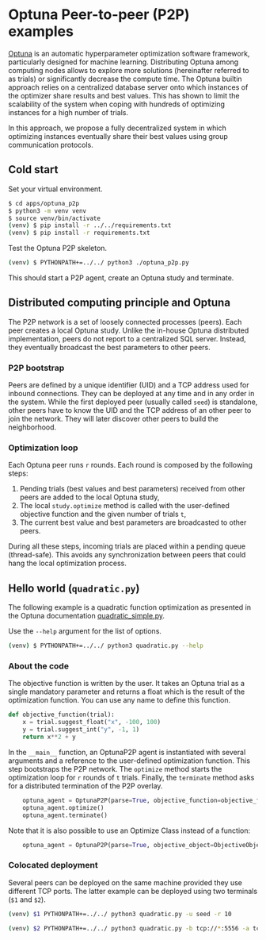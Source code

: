 # Optuna Peer-to-peer (P2P) examples

[Optuna](https://github.com/optuna/optuna) is an automatic hyperparameter optimization software framework, particularly designed for machine learning.
Distributing Optuna among computing nodes allows to explore more solutions (hereinafter referred to as trials) or significantly decrease the compute time.
The Optuna builtin approach relies on a centralized database server onto which instances of the optimizer share results and best values. This has shown to limit the scalability of the system when coping with hundreds of optimizing instances for a high number of trials.

In this approach, we propose a fully decentralized system in which optimizing instances eventually share their best values using group communication protocols.


## Cold start

Set your virtual environment.

```bash
$ cd apps/optuna_p2p
$ python3 -m venv venv
$ source venv/bin/activate
(venv) $ pip install -r ../../requirements.txt
(venv) $ pip install -r requirements.txt
```

Test the Optuna P2P skeleton.

```bash
(venv) $ PYTHONPATH+=../../ python3 ./optuna_p2p.py
```

This should start a P2P agent, create an Optuna study and terminate.


## Distributed computing principle and Optuna

The P2P network is a set of loosely connected processes (peers). Each
peer creates a local Optuna study. Unlike the in-house Optuna
distributed implementation, peers do not report to a centralized SQL
server. Instead, they eventually broadcast the best parameters to
other peers.

### P2P bootstrap

Peers are defined by a unique identifier (UID) and a TCP address used
for inbound connections. They can be deployed at any time and in any
order in the system. While the first deployed peer (usually called
`seed`) is standalone, other peers have to know the UID and the TCP
address of an other peer to join the network. They will later discover
other peers to build the neighborhood.

### Optimization loop

Each Optuna peer runs `r` rounds. Each round is composed by the following steps:
1. Pending trials (best values and best parameters) received from other peers are added to the local Optuna study,
2. The local `study.optimize` method is called with the user-defined objective function and the given number of trials `t`,
3. The current best value and best parameters are broadcasted to other peers.

During all these steps, incoming trials are placed within a pending
queue (thread-safe). This avoids any synchronization between peers
that could hang the local optimization process.

## Hello world (`quadratic.py`)

The following example is a quadratic function optimization as
presented in the Optuna documentation
[quadratic_simple.py](https://github.com/optuna/optuna-examples/blob/main/quadratic_simple.py).

Use the `--help` argument for the list of options.
```bash
(venv) $ PYTHONPATH+=../../ python3 quadratic.py --help
```

### About the code

The objective function is written by the user. It takes an Optuna
trial as a single mandatory parameter and returns a float which is the
result of the optimization function. You can use any name to define
this function.

```python
def objective_function(trial):
    x = trial.suggest_float("x", -100, 100)
    y = trial.suggest_int("y", -1, 1)
    return x**2 + y
```

In the `__main__` function, an OptunaP2P agent is instantiated with
several arguments and a reference to the user-defined optimization
function. This step bootstraps the P2P network. The `optimize` method
starts the optimization loop for `r` rounds of `t` trials. Finally,
the `terminate` method asks for a distributed termination of the P2P
overlay.


```python
    optuna_agent = OptunaP2P(parse=True, objective_function=objective_function)
    optuna_agent.optimize()
    optuna_agent.terminate()
```

Note that it is also possible to use an Optimize Class instead of a function:

```python
    optuna_agent = OptunaP2P(parse=True, objective_object=ObjectiveObject(at_pow=2))
```

### Colocated deployment

Several peers can be deployed on the same machine provided they use
different TCP ports. The latter example can be deployed using two
terminals (`$1` and `$2`).

```bash
(venv) $1 PYTHONPATH+=../../ python3 quadratic.py -u seed -r 10
```
```bash
(venv) $2 PYTHONPATH+=../../ python3 quadratic.py -b tcp://*:5556 -a tcp://localhost:5556 -s seed -d tcp://localhost:5555 -r 10
```

